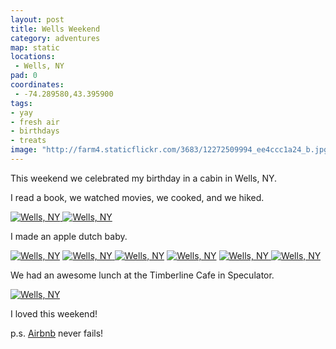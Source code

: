 ```yaml
---
layout: post
title: Wells Weekend
category: adventures
map: static
locations:
 - Wells, NY
pad: 0
coordinates: 
 - -74.289580,43.395900
tags: 
- yay
- fresh air
- birthdays
- treats
image: "http://farm4.staticflickr.com/3683/12272509994_ee4ccc1a24_b.jpg"
---
```


This weekend we celebrated my birthday in a cabin in Wells, NY. 

I read a book, we watched movies, we cooked, and we hiked.

<div class="photos">
<a href="http://www.flickr.com/photos/katydecorah/12272509994/" title="Wells, NY by katydecorah, on Flickr">
<img src="http://farm4.staticflickr.com/3683/12272509994_ee4ccc1a24_b.jpg" class="img-half" alt="Wells, NY"></a><a href="http://www.flickr.com/photos/katydecorah/12272515164/" title="Wells, NY by katydecorah, on Flickr">
<img src="http://farm4.staticflickr.com/3778/12272515164_c154352695_b.jpg" class="img-half" alt="Wells, NY"></a>
</div>

I made an apple dutch baby.

<div class="photos">
<a href="http://www.flickr.com/photos/katydecorah/12272639556/" title="Wells, NY by katydecorah, on Flickr">
<img src="http://farm4.staticflickr.com/3717/12272639556_ff5bf3a6f9_b.jpg" alt="Wells, NY"></a>
<a href="http://www.flickr.com/photos/katydecorah/12272526734/" title="Wells, NY by katydecorah, on Flickr">
<img src="http://farm8.staticflickr.com/7360/12272526734_f2809e2fe8_b.jpg" class="img-wide" alt="Wells, NY"></a><a href="http://www.flickr.com/photos/katydecorah/12272086095/" title="Wells, NY by katydecorah, on Flickr">
<img src="http://farm6.staticflickr.com/5471/12272086095_63ae9a4818_b.jpg" class="img-tall" alt="Wells, NY"></a>
<a href="http://www.flickr.com/photos/katydecorah/12272248493/" title="Wells, NY by katydecorah, on Flickr">
<img src="http://farm4.staticflickr.com/3750/12272248493_a9b038a092_b.jpg" alt="Wells, NY"></a>
<a href="http://www.flickr.com/photos/katydecorah/12272258933/" title="Wells, NY by katydecorah, on Flickr">
<img src="http://farm6.staticflickr.com/5539/12272258933_ab43268758_b.jpg" class="img-tall" alt="Wells, NY"></a><a href="http://www.flickr.com/photos/katydecorah/12272664036/" title="Wells, NY by katydecorah, on Flickr">
<img src="http://farm8.staticflickr.com/7417/12272664036_c37d2ee206_b.jpg" class="img-wide" alt="Wells, NY"></a>
</div>

We had an awesome lunch at the Timberline Cafe in Speculator.

<div class="photos">
<a href="http://www.flickr.com/photos/katydecorah/12272554594/" title="Wells, NY by katydecorah, on Flickr">
<img src="http://farm4.staticflickr.com/3747/12272554594_55a460f605_b.jpg" class="pop-out" alt="Wells, NY"></a>
</div>

I loved this weekend!

p.s. [Airbnb](https://www.airbnb.com/) never fails!
